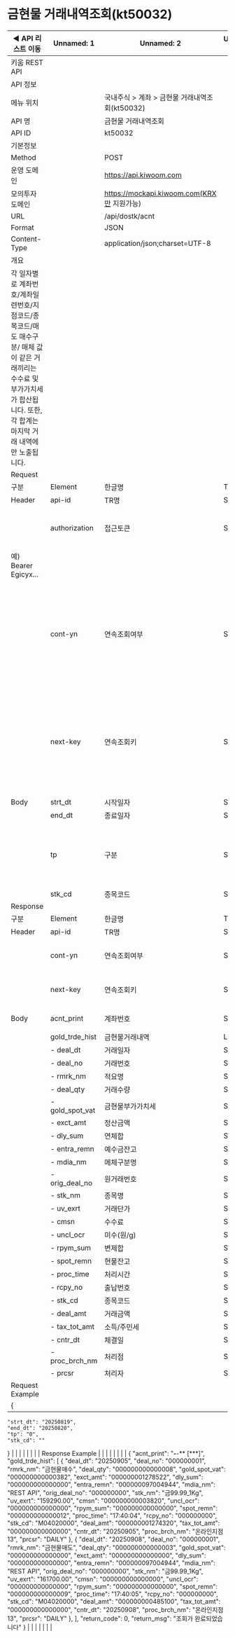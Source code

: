 # 금현물 거래내역조회(kt50032)

| ◀ API 리스트 이동 | Unnamed: 1 | Unnamed: 2 | Unnamed: 3 | Unnamed: 4 | Unnamed: 5 | Unnamed: 6 |
| --- | --- | --- | --- | --- | --- | --- |
| 키움 REST API |  |  |  |  |  |  |
| API 정보 |  |  |  |  |  |  |
| 메뉴 위치 |  | 국내주식 > 계좌 > 금현물 거래내역조회(kt50032) |  |  |  |  |
| API 명 |  | 금현물 거래내역조회 |  |  |  |  |
| API ID |  | kt50032 |  |  |  |  |
| 기본정보 |  |  |  |  |  |  |
| Method |  | POST |  |  |  |  |
| 운영 도메인 |  | https://api.kiwoom.com |  |  |  |  |
| 모의투자 도메인 |  | https://mockapi.kiwoom.com(KRX만 지원가능) |  |  |  |  |
| URL |  | /api/dostk/acnt |  |  |  |  |
| Format |  | JSON |  |  |  |  |
| Content-Type |  | application/json;charset=UTF-8 |  |  |  |  |
| 개요 |  |  |  |  |  |  |
| 각 일자별로 계좌번호/계좌일련번호/지점코드/종목코드/매도 매수구분/ 매체 값이 같은 거래끼리는 수수료 및 부가가치세가 합산됩니다. 또한, 각 합계는 마지막 거래 내역에만 노출됩니다. |  |  |  |  |  |  |
| Request |  |  |  |  |  |  |
| 구분 | Element | 한글명 | Type | Required | Length | Description |
| Header | api-id | TR명 | String | Y | 10 |  |
|  | authorization | 접근토큰 | String | Y | 1000 | 토큰 지정시 토큰타입("Bearer") 붙혀서 호출 
 예) Bearer Egicyx... |
|  | cont-yn | 연속조회여부 | String | N | 1 | 응답 Header의 연속조회여부값이 Y일 경우 다음데이터 요청시 응답 Header의 cont-yn값 세팅 |
|  | next-key | 연속조회키 | String | N | 50 | 응답 Header의 연속조회여부값이 Y일 경우 다음데이터 요청시 응답 Header의 next-key값 세팅 |
| Body | strt_dt | 시작일자 | String | N | 8 |  |
|  | end_dt | 종료일자 | String | N | 8 |  |
|  | tp | 구분 | String | N | 1 | 0:전체, 1:입출금, 2:출고, 3:매매, 4:매수, 5:매도, 6:입금, 7:출금 |
|  | stk_cd | 종목코드 | String | N | 12 |  |
| Response |  |  |  |  |  |  |
| 구분 | Element | 한글명 | Type | Required | Length | Description |
| Header | api-id | TR명 | String | Y | 10 |  |
|  | cont-yn | 연속조회여부 | String | N | 1 | 다음 데이터가 있을시 Y값 전달 |
|  | next-key | 연속조회키 | String | N | 50 | 다음 데이터가 있을시 다음 키값 전달 |
| Body | acnt_print | 계좌번호 | String | N | 62 | 계좌번호 출력용 |
|  | gold_trde_hist | 금현물거래내역 | LIST | N |  |  |
|  | - deal_dt | 거래일자 | String | N |  |  |
|  | - deal_no | 거래번호 | String | N |  |  |
|  | - rmrk_nm | 적요명 | String | N |  |  |
|  | - deal_qty | 거래수량 | String | N |  |  |
|  | - gold_spot_vat | 금현물부가가치세 | String | N |  |  |
|  | - exct_amt | 정산금액 | String | N |  |  |
|  | - dly_sum | 연체합 | String | N |  |  |
|  | - entra_remn | 예수금잔고 | String | N |  |  |
|  | - mdia_nm | 메체구분명 | String | N |  |  |
|  | - orig_deal_no | 원거래번호 | String | N |  |  |
|  | - stk_nm | 종목명 | String | N |  |  |
|  | - uv_exrt | 거래단가 | String | N |  |  |
|  | - cmsn | 수수료 | String | N |  |  |
|  | - uncl_ocr | 미수(원/g) | String | N |  |  |
|  | - rpym_sum | 변제합 | String | N |  |  |
|  | - spot_remn | 현물잔고 | String | N |  |  |
|  | - proc_time | 처리시간 | String | N |  |  |
|  | - rcpy_no | 출납번호 | String | N |  |  |
|  | - stk_cd | 종목코드 | String | N |  |  |
|  | - deal_amt | 거래금액 | String | N |  |  |
|  | - tax_tot_amt | 소득/주민세 | String | N |  |  |
|  | - cntr_dt | 체결일 | String | N |  |  |
|  | - proc_brch_nm | 처리점 | String | N |  |  |
|  | - prcsr | 처리자 | String | N |  |  |
| Request Example |  |  |  |  |  |  |
| {
    "strt_dt": "20250819",
    "end_dt": "20250820",
    "tp": "0",
    "stk_cd": ""
} |  |  |  |  |  |  |
| Response Example |  |  |  |  |  |  |
| {
    "acnt_print": "****-****-** [***]",
    "gold_trde_hist": [
        {
            "deal_dt": "20250905",
            "deal_no": "000000001",
            "rmrk_nm": "금현물매수",
            "deal_qty": "000000000000008",
            "gold_spot_vat": "000000000000382",
            "exct_amt": "000000001278522",
            "dly_sum": "000000000000000",
            "entra_remn": "000000097004944",
            "mdia_nm": "REST API",
            "orig_deal_no": "000000000",
            "stk_nm": "금99.99_1Kg",
            "uv_exrt": "159290.00",
            "cmsn": "000000000003820",
            "uncl_ocr": "000000000000000",
            "rpym_sum": "000000000000000",
            "spot_remn": "000000000000012",
            "proc_time": "17:40:04",
            "rcpy_no": "000000000",
            "stk_cd": "M04020000",
            "deal_amt": "000000001274320",
            "tax_tot_amt": "000000000000000",
            "cntr_dt": "20250905",
            "proc_brch_nm": "온라인지점13",
            "prcsr": "DAILY"
        },
        {
            "deal_dt": "20250908",
            "deal_no": "000000001",
            "rmrk_nm": "금현물매도",
            "deal_qty": "000000000000003",
            "gold_spot_vat": "000000000000000",
            "exct_amt": "000000000000000",
            "dly_sum": "000000000000000",
            "entra_remn": "000000097004944",
            "mdia_nm": "REST API",
            "orig_deal_no": "000000000",
            "stk_nm": "금99.99_1Kg",
            "uv_exrt": "161700.00",
            "cmsn": "000000000000000",
            "uncl_ocr": "000000000000000",
            "rpym_sum": "000000000000000",
            "spot_remn": "000000000000009",
            "proc_time": "17:40:05",
            "rcpy_no": "000000000",
            "stk_cd": "M04020000",
            "deal_amt": "000000000485100",
            "tax_tot_amt": "000000000000000",
            "cntr_dt": "20250908",
            "proc_brch_nm": "온라인지점13",
            "prcsr": "DAILY"
        },
    ],
    "return_code": 0,
    "return_msg": "조회가 완료되었습니다"
} |  |  |  |  |  |  |
